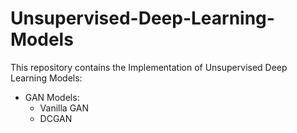# Unsupervised-Deep-Learning-Models


This repository contains the Implementation of Unsupervised Deep Learning Models:

* GAN Models:
  - Vanilla GAN
  - DCGAN
